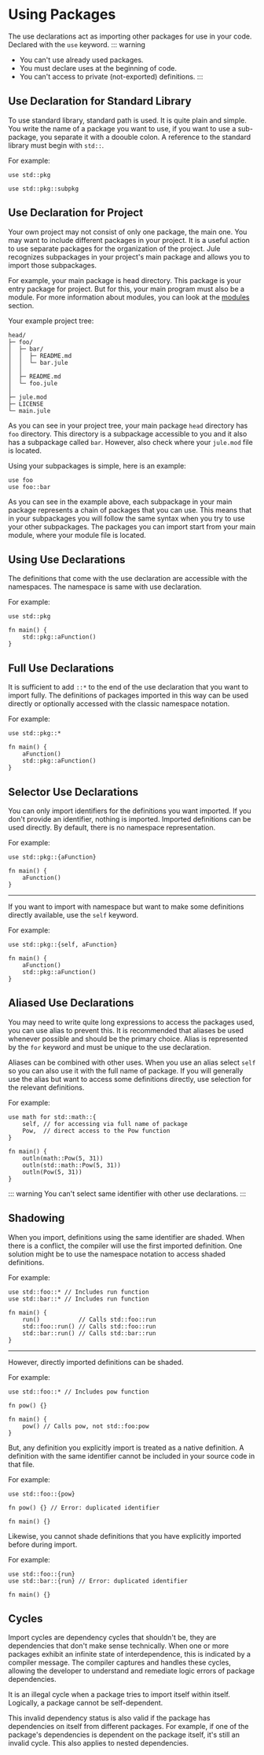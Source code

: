 # Using Packages
The use declarations act as importing other packages for use in your code.\
Declared with the `use` keyword. 
::: warning
- You can't use already used packages.
- You must declare uses at the beginning of code.
- You can't access to private (not-exported) definitions.
:::

## Use Declaration for Standard Library
To use standard library, standard path is used. It is quite plain and simple. You write the name of a package you want to use, if you want to use a sub-package, you separate it with a doouble colon. A reference to the standard library must begin with `std::`.

For example:
```jule
use std::pkg
```
```jule
use std::pkg::subpkg
```

## Use Declaration for Project
Your own project may not consist of only one package, the main one. You may want to include different packages in your project. It is a useful action to use separate packages for the organization of the project. Jule recognizes subpackages in your project's main package and allows you to import those subpackages.

For example, your main package is head directory. This package is your entry package for project. But for this, your main program must also be a module. For more information about modules, you can look at the [modules](/packages/modules/) section.

Your example project tree:
```
head/
├─ foo/
│  ├─ bar/
│  │  ├─ README.md
│  │  └─ bar.jule
│  │
│  ├─ README.md
│  └─ foo.jule
│
├─ jule.mod
├─ LICENSE
└─ main.jule
```
As you can see in your project tree, your main package `head` directory has `foo` directory. This directory is a subpackage accessible to you and it also has a subpackage called `bar`. However, also check where your `jule.mod` file is located.

Using your subpackages is simple, here is an example:
```jule
use foo
use foo::bar
```
As you can see in the example above, each subpackage in your main package represents a chain of packages that you can use. This means that in your subpackages you will follow the same syntax when you try to use your other subpackages. The packages you can import start from your main module, where your module file is located.

## Using Use Declarations
The definitions that come with the use declaration are accessible with the namespaces. The namespace is same with use declaration.

For example:
```jule
use std::pkg

fn main() {
    std::pkg::aFunction()
}
```

## Full Use Declarations
It is sufficient to add `::*` to the end of the use declaration that you want to import fully. The definitions of packages imported in this way can be used directly or optionally accessed with the classic namespace notation.

For example:
```jule
use std::pkg::*

fn main() {
    aFunction()
    std::pkg::aFunction()
}
```

## Selector Use Declarations
You can only import identifiers for the definitions you want imported. If you don't provide an identifier, nothing is imported. Imported definitions can be used directly. By default, there is no namespace representation.

For example:
```jule
use std::pkg::{aFunction}

fn main() {
    aFunction()
}
```

---

If you want to import with namespace but want to make some definitions directly available, use the `self` keyword.

For example:
```jule
use std::pkg::{self, aFunction}

fn main() {
    aFunction()
    std::pkg::aFunction()
}
```

## Aliased Use Declarations

You may need to write quite long expressions to access the packages used, you can use alias to prevent this. It is recommended that aliases be used whenever possible and should be the primary choice. Alias ​​is represented by the `for` keyword and must be unique to the use declaration.

Aliases can be combined with other uses. When you use an alias select `self` so you can also use it with the full name of package. If you will generally use the alias but want to access some definitions directly, use selection for the relevant definitions.

For example:
```jule
use math for std::math::{
    self, // for accessing via full name of package
    Pow,  // direct access to the Pow function
}

fn main() {
    outln(math::Pow(5, 31))
    outln(std::math::Pow(5, 31))
    outln(Pow(5, 31))
}
```

::: warning
You can't select same identifier with other use declarations.
:::

## Shadowing
When you import, definitions using the same identifier are shaded. When there is a conflict, the compiler will use the first imported definition. One solution might be to use the namespace notation to access shaded definitions.

For example:
```jule
use std::foo::* // Includes run function
use std::bar::* // Includes run function

fn main() {
    run()           // Calls std::foo::run
    std::foo::run() // Calls std::foo::run
    std::bar::run() // Calls std::bar::run
}
```

---

However, directly imported definitions can be shaded.

For example:
```jule
use std::foo::* // Includes pow function

fn pow() {}

fn main() {
    pow() // Calls pow, not std::foo:pow
}
```
But, any definition you explicitly import is treated as a native definition. A definition with the same identifier cannot be included in your source code in that file.

For example: 
```jule
use std::foo::{pow}

fn pow() {} // Error: duplicated identifier

fn main() {}
```
Likewise, you cannot shade definitions that you have explicitly imported before during import.

For example:
```jule
use std::foo::{run}
use std::bar::{run} // Error: duplicated identifier

fn main() {}
```

## Cycles
Import cycles are dependency cycles that shouldn't be, they are dependencies that don't make sense technically. When one or more packages exhibit an infinite state of interdependence, this is indicated by a compiler message. The compiler captures and handles these cycles, allowing the developer to understand and remediate logic errors of package dependencies.

It is an illegal cycle when a package tries to import itself within itself.
Logically, a package cannot be self-dependent.

This invalid dependency status is also valid if the package has dependencies on itself from different packages. For example, if one of the package's dependencies is dependent on the package itself, it's still an invalid cycle. This also applies to nested dependencies.
